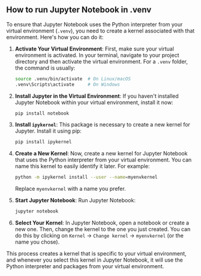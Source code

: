 
## How to run Jupyter Notebook in .venv

To ensure that Jupyter Notebook uses the Python interpreter from your virtual environment (`.venv`), you need to create a kernel associated with that environment. Here's how you can do it:

1. **Activate Your Virtual Environment**: First, make sure your virtual environment is activated. In your terminal, navigate to your project directory and then activate the virtual environment. For a `.venv` folder, the command is usually:
   
   ```bash
   source .venv/bin/activate  # On Linux/macOS
   .venv\Scripts\activate     # On Windows
   ```

2. **Install Jupyter in the Virtual Environment**: If you haven't installed Jupyter Notebook within your virtual environment, install it now:

   ```bash
   pip install notebook
   ```

3. **Install `ipykernel`**: This package is necessary to create a new kernel for Jupyter. Install it using pip:

   ```bash
   pip install ipykernel
   ```

4. **Create a New Kernel**: Now, create a new kernel for Jupyter Notebook that uses the Python interpreter from your virtual environment. You can name this kernel to easily identify it later. For example:

   ```bash
   python -m ipykernel install --user --name=myenvkernel
   ```

   Replace `myenvkernel` with a name you prefer.

5. **Start Jupyter Notebook**: Run Jupyter Notebook:

   ```bash
   jupyter notebook
   ```

6. **Select Your Kernel**: In Jupyter Notebook, open a notebook or create a new one. Then, change the kernel to the one you just created. You can do this by clicking on `Kernel` -> `Change kernel` -> `myenvkernel` (or the name you chose).

This process creates a kernel that is specific to your virtual environment, and whenever you select this kernel in Jupyter Notebook, it will use the Python interpreter and packages from your virtual environment.
